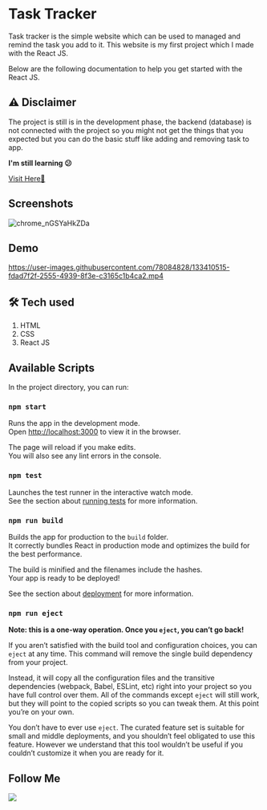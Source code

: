 # Task Tracker
Task tracker is the simple website which can be used to managed and remind the task you add to it. This website is my first project which I made with the React JS.

Below are the following documentation to help you get started with the React JS.

## ⚠ Disclaimer
The project is still is in the development phase, the backend (database) is not connected with the project so you might not get the things that you expected but you can do the basic stuff like adding and removing task to app.

**I'm still learning 😕**

[Visit Here🚀](https://tasktrack-er.herokuapp.com/)

## Screenshots
![chrome_nGSYaHkZDa](https://user-images.githubusercontent.com/78084828/133407319-7e4672b1-3717-421e-8931-817f227d1ab5.png)


## Demo


https://user-images.githubusercontent.com/78084828/133410515-fdad7f2f-2555-4939-8f3e-c3165c1b4ca2.mp4



## 🛠 Tech used
1. HTML
2. CSS
3. React JS


## Available Scripts

In the project directory, you can run:

### `npm start`

Runs the app in the development mode.\
Open [http://localhost:3000](http://localhost:3000) to view it in the browser.

The page will reload if you make edits.\
You will also see any lint errors in the console.

### `npm test`

Launches the test runner in the interactive watch mode.\
See the section about [running tests](https://facebook.github.io/create-react-app/docs/running-tests) for more information.

### `npm run build`

Builds the app for production to the `build` folder.\
It correctly bundles React in production mode and optimizes the build for the best performance.

The build is minified and the filenames include the hashes.\
Your app is ready to be deployed!

See the section about [deployment](https://facebook.github.io/create-react-app/docs/deployment) for more information.

### `npm run eject`

**Note: this is a one-way operation. Once you `eject`, you can’t go back!**

If you aren’t satisfied with the build tool and configuration choices, you can `eject` at any time. This command will remove the single build dependency from your project.

Instead, it will copy all the configuration files and the transitive dependencies (webpack, Babel, ESLint, etc) right into your project so you have full control over them. All of the commands except `eject` will still work, but they will point to the copied scripts so you can tweak them. At this point you’re on your own.

You don’t have to ever use `eject`. The curated feature set is suitable for small and middle deployments, and you shouldn’t feel obligated to use this feature. However we understand that this tool wouldn’t be useful if you couldn’t customize it when you are ready for it.

## Follow Me
[![](https://img.shields.io/twitter/follow/imaashish_?style=social)](https://twitter.com/imaashish_)
